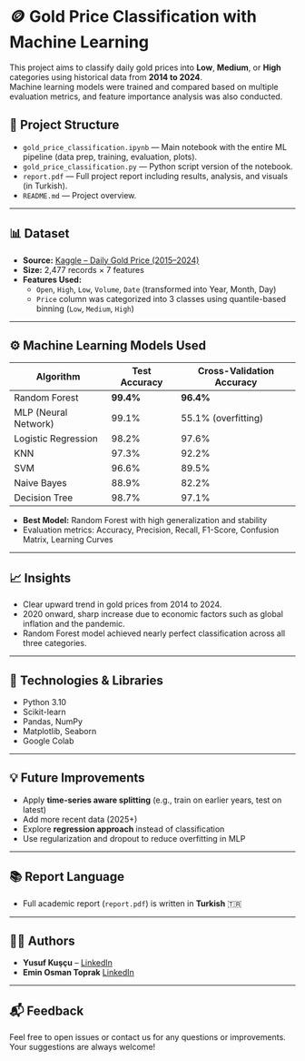 # 🪙 Gold Price Classification with Machine Learning

This project aims to classify daily gold prices into **Low**, **Medium**, or **High** categories using historical data from **2014 to 2024**.  
Machine learning models were trained and compared based on multiple evaluation metrics, and feature importance analysis was also conducted.

## 📁 Project Structure

- `gold_price_classification.ipynb` — Main notebook with the entire ML pipeline (data prep, training, evaluation, plots).
- `gold_price_classification.py` — Python script version of the notebook.
- `report.pdf` — Full project report including results, analysis, and visuals (in Turkish).
- `README.md` — Project overview.

---

## 📊 Dataset

- **Source:** [Kaggle – Daily Gold Price (2015–2024)](https://www.kaggle.com/datasets/nisargchodavadiya/daily-gold-price-20152021-time-series?resource=download)
- **Size:** 2,477 records × 7 features  
- **Features Used:**
  - `Open`, `High`, `Low`, `Volume`, `Date` (transformed into Year, Month, Day)
  - `Price` column was categorized into 3 classes using quantile-based binning (`Low`, `Medium`, `High`)

---

## ⚙️ Machine Learning Models Used

| Algorithm              | Test Accuracy | Cross-Validation Accuracy |
|------------------------|---------------|----------------------------|
| Random Forest          | **99.4%**     | **96.4%**                  |
| MLP (Neural Network)   | 99.1%         | 55.1% (overfitting)        |
| Logistic Regression    | 98.2%         | 97.6%                      |
| KNN                    | 97.3%         | 92.2%                      |
| SVM                    | 96.6%         | 89.5%                      |
| Naive Bayes            | 88.9%         | 82.2%                      |
| Decision Tree          | 98.7%         | 97.1%                      |

- **Best Model:** Random Forest with high generalization and stability
- Evaluation metrics: Accuracy, Precision, Recall, F1-Score, Confusion Matrix, Learning Curves

---

## 📈 Insights

- Clear upward trend in gold prices from 2014 to 2024.
- 2020 onward, sharp increase due to economic factors such as global inflation and the pandemic.
- Random Forest model achieved nearly perfect classification across all three categories.

---

## 🔧 Technologies & Libraries

- Python 3.10
- Scikit-learn
- Pandas, NumPy
- Matplotlib, Seaborn
- Google Colab

---

## 💡 Future Improvements

- Apply **time-series aware splitting** (e.g., train on earlier years, test on latest)
- Add more recent data (2025+)
- Explore **regression approach** instead of classification
- Use regularization and dropout to reduce overfitting in MLP

---

## 📚 Report Language

- Full academic report (`report.pdf`) is written in **Turkish** 🇹🇷

---

## 👨‍💻 Authors

- **Yusuf Kuşçu** – [LinkedIn](https://www.linkedin.com/in/yusufkuscu/)  
- **Emin Osman Toprak** [LinkedIn](https://www.linkedin.com/in/emin-osman-toprak-740730222/) 

---

## 📬 Feedback

Feel free to open issues or contact us for any questions or improvements.  
Your suggestions are always welcome!

